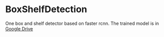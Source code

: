 # BoxShelfDetection
One box and shelf detector based on faster rcnn.
The trained model is in [Google Drive](https://drive.google.com/open?id=1cS3dCj4QzNDzVdFLA4vtKVIR_wuQrEXr)
